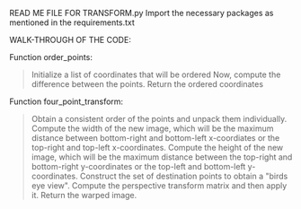 READ ME FILE FOR TRANSFORM.py
Import the necessary packages as mentioned in the requirements.txt

WALK-THROUGH OF THE CODE:

Function order_points:
>Initialize a list of coordinates that will be ordered
>Now, compute the difference between the points.
> Return the ordered coordinates

Function four_point_transform:
>Obtain a consistent order of the points and unpack them individually.
>Compute the width of the new image, which will be the maximum distance between bottom-right and bottom-left x-coordiates or the top-right and top-left x-coordinates.
>Compute the height of the new image, which will be the maximum distance between the top-right and bottom-right y-coordinates or the top-left and bottom-left y-coordinates.
>Construct the set of destination points to obtain a "birds eye view".
>Compute the perspective transform matrix and then apply it.
>Return the warped image.




    
